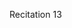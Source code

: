 
<div class="recitation">
<div class="column_date">
<p markdown="block">
Recitation 13 <br>
</p>
</div>

<div class="column_recitation">
<p markdown="block">



</p>
</div>

</div>

